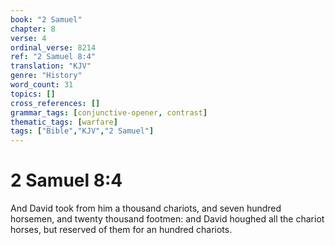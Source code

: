 ```yaml
---
book: "2 Samuel"
chapter: 8
verse: 4
ordinal_verse: 8214
ref: "2 Samuel 8:4"
translation: "KJV"
genre: "History"
word_count: 31
topics: []
cross_references: []
grammar_tags: [conjunctive-opener, contrast]
thematic_tags: [warfare]
tags: ["Bible","KJV","2 Samuel"]
---
```


# 2 Samuel 8:4

And David took from him a thousand chariots, and seven hundred horsemen, and twenty thousand footmen: and David houghed all the chariot horses, but reserved of them for an hundred chariots.
